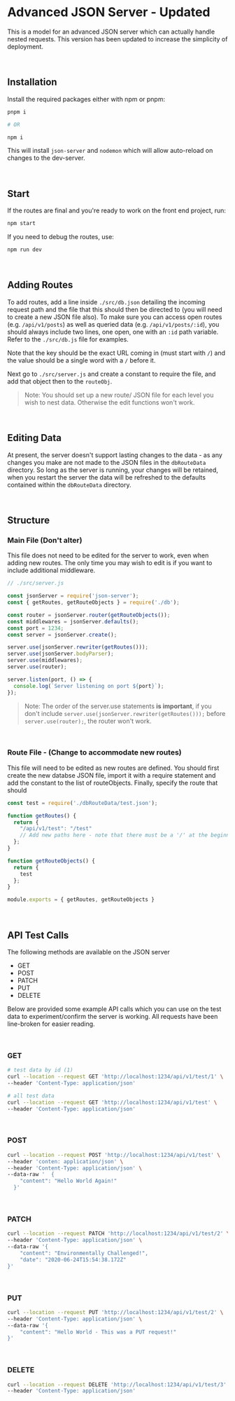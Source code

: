 # Advanced JSON Server - Updated

This is a model for an advanced JSON server which can actually handle nested requests. This version has been updated to increase the simplicity of deployment. 

&nbsp;
## Installation
Install the required packages either with npm or pnpm:

```bash
pnpm i

# OR

npm i
```

This will install `json-server` and `nodemon` which will allow auto-reload on changes to the dev-server.

&nbsp;
## Start
If the routes are final and you're ready to work on the front end project, run:

```bash
npm start
```

If you need to debug the routes, use:

```bash
npm run dev
```

&nbsp;
## Adding Routes
To add routes, add a line inside `./src/db.json` detailing the incoming request path and the file that this should then be directed to (you will need to create a new JSON file also). To make sure you can access open routes (e.g. `/api/v1/posts`) as well as queried data (e.g. `/api/v1/posts/:id`), you should always include two lines, one open, one with an `:id` path variable. Refer to the `./src/db.js` file for examples.

Note that the key should be the exact URL coming in (must start with `/`) and the value should be a single word with a `/` before it.

Next go to `./src/server.js` and create a constant to require the file, and add that object then to the `routeObj`. 

> Note: You should set up a new route/ JSON file for each level you wish to nest data. Otherwise the edit functions won't work.

&nbsp;
## Editing Data
At present, the server doesn't support lasting changes to the data - as any changes you make are not made to the JSON files in the `dbRouteData` directory. So long as the server is running, your changes will be retained, when you restart the server the data will be refreshed to the defaults contained within the `dbRouteData` directory.

&nbsp;
## Structure

### Main File (Don't alter)
This file does not need to be edited for the server to work, even when adding new routes. The only time you may wish to edit is if you want to include additional middleware.
```js
// ./src/server.js

const jsonServer = require('json-server');
const { getRoutes, getRouteObjects } = require('./db');

const router = jsonServer.router(getRouteObjects());
const middlewares = jsonServer.defaults();
const port = 1234;
const server = jsonServer.create();

server.use(jsonServer.rewriter(getRoutes()));
server.use(jsonServer.bodyParser);
server.use(middlewares);
server.use(router);

server.listen(port, () => {
  console.log(`Server listening on port ${port}`);
});
```

>Note: The order of the server.use statements **is important**, if you don't include `server.use(jsonServer.rewriter(getRoutes()));` before `server.use(router);`, the router won't work.


&nbsp;
### Route File - (Change to accommodate new routes)
This file will need to be edited as new routes are defined. You should first create the new databse JSON file, import it with a require statement and add the constant to the list of routeObjects. Finally, specify the route that should 

```js
const test = require('./dbRouteData/test.json');

function getRoutes() {
  return {
    "/api/v1/test": "/test"
    // Add new paths here - note that there must be a '/' at the beginning of the key and value, and the value should be a single word which matches the variable name you used to import the related database file.
  };
}

function getRouteObjects() {
  return {
    test
  };
}

module.exports = { getRoutes, getRouteObjects }
```

&nbsp;
## API Test Calls
The following methods are available on the JSON server
* GET
* POST
* PATCH
* PUT
* DELETE

Below are provided some example API calls which you can use on the test data to experiment/confirm the server is working. All requests have been line-broken for easier reading.

&nbsp;
### GET
```bash
# test data by id (1)
curl --location --request GET 'http://localhost:1234/api/v1/test/1' \
--header 'Content-Type: application/json'

# all test data 
curl --location --request GET 'http://localhost:1234/api/v1/test' \
--header 'Content-Type: application/json'
```

&nbsp;
### POST
```bash
curl --location --request POST 'http://localhost:1234/api/v1/test' \
--header 'conten: application/json' \
--header 'Content-Type: application/json' \
--data-raw '  { 
    "content": "Hello World Again!"
  }'
```

&nbsp;
### PATCH
```bash
curl --location --request PATCH 'http://localhost:1234/api/v1/test/2' \
--header 'Content-Type: application/json' \
--data-raw '{
    "content": "Environmentally Challenged!",
    "date": "2020-06-24T15:54:38.172Z"
}'
```

&nbsp;
### PUT
```bash
curl --location --request PUT 'http://localhost:1234/api/v1/test/2' \
--header 'Content-Type: application/json' \
--data-raw '{
    "content": "Hello World - This was a PUT request!"
}'
```

&nbsp;
### DELETE
```bash
curl --location --request DELETE 'http://localhost:1234/api/v1/test/3' \
--header 'Content-Type: application/json'
```
